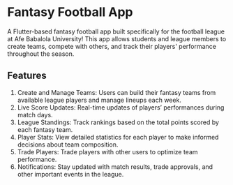 # Fantasy Football App
A Flutter-based fantasy football app built specifically for the football league at Afe Babalola University! This app allows students and league members to create teams, compete with others, and track their players' performance throughout the season.

## Features
1) Create and Manage Teams: Users can build their fantasy teams from available league players and manage lineups each week.
2) Live Score Updates: Real-time updates of players’ performances during match days.
3) League Standings: Track rankings based on the total points scored by each fantasy team.
4) Player Stats: View detailed statistics for each player to make informed decisions about team composition.
5) Trade Players: Trade players with other users to optimize team performance.
6) Notifications: Stay updated with match results, trade approvals, and other important events in the league.
